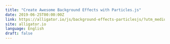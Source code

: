 ```yaml
---
title: "Create Awesome Background Effects with Particles.js"
date: 2019-06-25T00:00:00Z
link: https://alligator.io/js/background-effects-particlesjs/?utm_medium=RSS&utm_source=news.12bit.vn
site: alligator.io
language: English
draft: false
---
```


